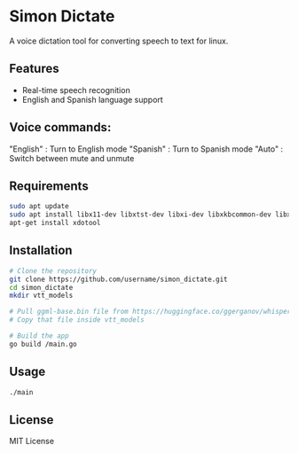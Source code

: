 # Simon Dictate

A voice dictation tool for converting speech to text for linux.

## Features

- Real-time speech recognition
- English and Spanish language support

## Voice commands:
"English" : Turn to English mode
"Spanish" : Turn to Spanish mode
"Auto" : Switch between mute and unmute

## Requirements

```bash
sudo apt update
sudo apt install libx11-dev libxtst-dev libxi-dev libxkbcommon-dev libxinerama-dev
apt-get install xdotool
```

## Installation

```bash
# Clone the repository
git clone https://github.com/username/simon_dictate.git
cd simon_dictate
mkdir vtt_models

# Pull ggml-base.bin file from https://huggingface.co/ggerganov/whisper.cpp/tree/main
# Copy that file inside vtt_models

# Build the app
go build /main.go
```

## Usage

```bash
./main
```

## License

MIT License